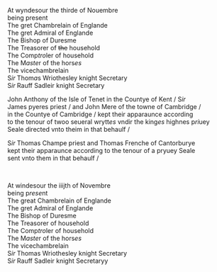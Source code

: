 ---
---
<div>

<div>
      <p>
		At wyndesour the thirde of Nouembre
		<br />being present
		<br />The gret Chambrelain of Englande
		<br />The gret Admiral of Englande
		<br />The Bishop of Duresme
		<br />The Treasorer of <del>the</del> household
		<br />The Comp<i>tro</i>ler of household
		<br />The M<i>aste</i>r of the hors<i>es</i>
		<br />The vicechambrelain
		<br />S<i>ir</i> Thom<i>a</i>s Wriothesley knight Secretary
		<br />S<i>ir</i> Rauff Sadleir knight Secretary
	</p>
      <p>
		John Anthony of the Isle of Tenet in the Countye of Kent / S<i>ir</i>
		<br />James pyeres priest / and John Mere of the towne of Cambridge /
		<br />in the Countye of Cambridge / kept their apparaunce according
		<br />to the tenour of twoo seueral wrytt<i>es</i> vndir the king<i>es</i> highnes p<i>ri</i>uey
		<br />Seale directed vnto theim in that behaulf /
	</p>
      <p>
		S<i>ir</i> Thomas Champe priest and Thomas Frenche of Cantorburye
		<br />kept their apparaunce according to the tenour of a pryuey Seale
		<br />sent vnto them in that behaulf /
	</p>
<br /></div>
   <div>
      <p>
		At windesour the iiijth of Novembre
		<br />being p<i>rese</i>nt
		<br />The great Chambrelain of Englande
		<br />The gret Admiral of Englande
		<br />The Bishop of Duresme
		<br />The Treasorer of household
		<br />The Comp<i>tro</i>ler of household
		<br />The M<i>aste</i>r of the hors<i>es</i>
		<br />The vicechambrelain
		<br />S<i>ir</i> Thomas Wriothesley knight Secretary
		<br />S<i>ir</i> Rauff Sadleir knight Secretaryy
	</p>
<br /></div>
</div>